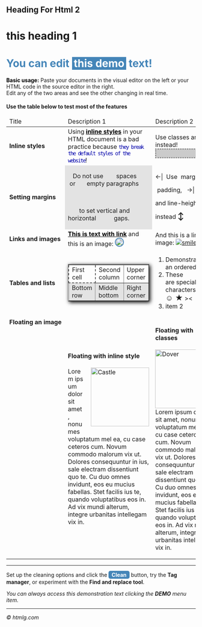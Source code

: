 ## Heading For Html 2
# this heading 1
<h1 style="color: #4485b8;">You can edit <span style="background-color: #4485b8; color: #ffffff; padding: 0 5px;">this demo</span> text!</h1>
<p><strong style="color: #000;">Basic usage:</strong> Paste your documents in the visual editor on the left or your HTML code in the source editor in the right. <br />Edit any of the two areas and see the other changing in real time.&nbsp;</p>
<h4>Use the table below to test most of the features</h4>
<table class="editorDemoTable" style="vertical-align: top;">
<thead>
<tr>
<td>Title</td>
<td>Description 1</td>
<td>Description 2</td>
</tr>
</thead>
<tbody>
<tr>
<td style="min-width: 140px;"><strong>Inline styles</strong></td>
<td>Using <span style="font-weight: bold; color: #000; text-decoration: underline;">inline styles</span> in your HTML document is a bad practice because <strong style="font-weight: normal; font-size: 1.1em; color: #00a; font-family: monospace; letter-spacing: -2px;">they break the default styles of the website</strong>!</td>
<td>Use classes and IDs instead!
<div style="height: 20px; width: 100%; border: 3px dotted #888; background-color: rgba(0,0,0,0.2);">&nbsp;</div>
</td>
</tr>
<tr>
<td><strong>Setting margins</strong></td>
<td style="background-color: rgba(0,0,0,0.1);">
<p>&nbsp;&nbsp;&nbsp;Do not use &nbsp; &nbsp; &nbsp; &nbsp;spaces &nbsp; &nbsp; &nbsp;or &nbsp; &nbsp; &nbsp; empty paragraphs</p>
<p>&nbsp;</p>
<p>&nbsp; &nbsp; &nbsp; &nbsp;to set vertical and horizontal &nbsp; &nbsp; &nbsp; &nbsp; &nbsp; gaps.</p>
</td>
<td><span style="line-height: 35px;">&larr;| &nbsp;Use <span style="margin: 5px;">margin, &nbsp;&nbsp;</span> <span style="padding: 5px;">padding, &nbsp; &rarr;|</span> <br />and line-height instead <strong style="font-size: 20px;">↕</strong> </span></td>
</tr>
<tr>
<td><strong>Links and images</strong></td>
<td><a style="font-weight: bold; color: #000; cursor: pointer; text-decoration: underline;" title="Demo link" href="https://html-online.com" target="_blank">This is text with link</a> and this is an image: <img style="border: 2px solid #4485b8; border-radius: 15px;" src="/images/smiley.png" alt="laughing" width="20" height="20" /></td>
<td>And this is a link image: <a style="cursor: pointer;" title="Image link" href="https://html-cleaner.com" target="_blank"><img src="/images/smiley.png" alt="smiley" /></a></td>
</tr>
<tr>
<td><strong>Tables and lists</strong></td>
<td>
<table style="margin: auto; box-shadow: 3px 3px 10px #000;" border="1">
<tbody>
<tr style="border-top: 2px solid #555;">
<td style="border: 2px dashed #555;">First cell</td>
<td>Second column</td>
<td>Upper corner</td>
</tr>
<tr style="background-color: rgba(0,0,0,0.1);">
<td>Bottom row</td>
<td>Middle bottom</td>
<td>Right corner</td>
</tr>
</tbody>
</table>
</td>
<td>
<ol>
<li>Demonstrating an ordered list</li>
<li>These are&nbsp;special characters: <span style="color: red; font-size: 17px;">&hearts;</span> <strong style="font-size: 20px;">☺ ★</strong> &gt;&lt;</li>
<li>item 2</li>
</ol>
</td>
</tr>
<tr>
<td valign="top"><strong>Floating an image</strong></td>
<td>
<h4>Floating with inline style</h4>
<p><img style="margin: 0 0 5px 20px; float: right;" src="https://htmlg.com/images/demo-image.jpg" alt="Castle" width="155" height="156" />Lorem&nbsp;ipsum dolor sit amet, nonumes voluptatum mel ea, cu case ceteros cum. Novum commodo malorum vix ut. Dolores consequuntur in ius, sale electram dissentiunt quo te. Cu duo omnes invidunt, eos eu mucius fabellas. Stet facilis ius te, quando voluptatibus eos in. Ad vix mundi alterum, integre urbanitas intellegam vix in.</p>
</td>
<td>
<h4>Floating with classes</h4>
<p><img class="imageRight" src="https://htmlg.com/images/demo-image.jpg" alt="Dover" width="155" height="156" />Lorem&nbsp;ipsum dolor sit amet, nonumes voluptatum mel ea, cu case ceteros cum. Novum commodo malorum vix ut. Dolores consequuntur in ius, sale electram dissentiunt quo te. Cu duo omnes invidunt, eos eu mucius fabellas. Stet facilis ius te, quando voluptatibus eos in. Ad vix mundi alterum, integre urbanitas intellegam vix in.</p>
</td>
</tr>
</tbody>
</table>
<hr />
<p>Set up the cleaning options and click the <span style="background-color: #4485b8; color: #fff; display: inline-block; padding: 2px 8px; font-weight: bold; border-radius: 5px;">Clean</span> button, try the <strong>Tag manager</strong>, or experiment with the <strong>Find and replace tool</strong>.</p>
<p><em>You can always access this demonstration text clicking the <strong>DEMO</strong> menu item.</em></p>
<hr />
<p><em>&copy; htmlg.com</em></p>